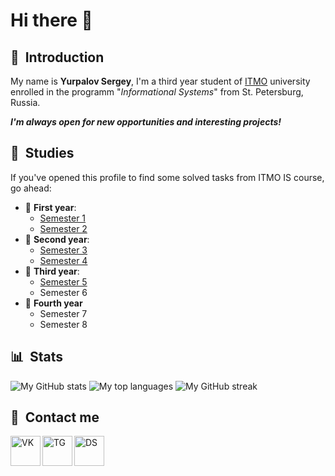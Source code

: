 # Hi there 👋

## 🤗 &nbsp;Introduction

My name is **Yurpalov Sergey**, I'm a third year student of [ITMO](https://en.itmo.ru/en/) university enrolled in the programm "_Informational Systems_" from St. Petersburg, Russia. 

**_I'm always open for new opportunities and interesting projects!_**

## 📝&nbsp; Studies 

If you've opened this profile to find some solved tasks from ITMO IS course, go ahead:
* 👶 **First year**: 
    - [Semester 1](https://github.com/wilfordaf/IS-2020-1_Sem)
    - [Semester 2](https://github.com/wilfordaf/IS-2020-2_Sem)
* 👦 **Second year**:
    - [Semester 3](https://github.com/wilfordaf/IS-2020-3_Sem)
    - [Semester 4](https://github.com/wilfordaf/IS-2020-4_Sem)
* 👨 **Third year**:
    - [Semester 5](https://github.com/wilfordaf/IS-2020-5_Sem)
    - Semester 6
* 👴 **Fourth year**
    - Semester 7
    - Semester 8

## 📊 &nbsp;Stats

![My GitHub stats](https://github-readme-stats.vercel.app/api?username=wilfordaf&show_icons=true&theme=dracula)
![My top languages](https://github-readme-stats.vercel.app/api/top-langs/?username=wilfordaf&layout=compact&count_private=true&langs_count=10&card_width=445&theme=dracula)
![My GitHub streak](https://github-readme-streak-stats.herokuapp.com/?user=wilfordaf&show_icons=true&theme=dracula)

## 📱&nbsp; Contact me

[<img align="left" alt="VK" width="48px" src="https://img.icons8.com/fluency/48/000000/vk-circled.png"/>][vk]
[<img align="left" alt="TG" width="48px" src="https://img.icons8.com/color/48/000000/telegram-app--v1.png"/>][tg]
[<img align="left" alt="DS" width="48px" src="https://img.icons8.com/fluency/48/000000/discord-new-logo.png"/>][ds]

[vk]: https://vk.com/wilfordaf
[tg]: https://t.me/wilfordaf
[ds]: https://discordapp.com/users/825760866124955679
